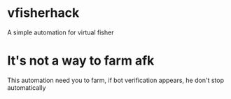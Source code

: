 # vfisherhack
A simple automation for virtual fisher
# It's not a way to farm afk
This automation need you to farm, if bot verification appears, he don't stop automatically
